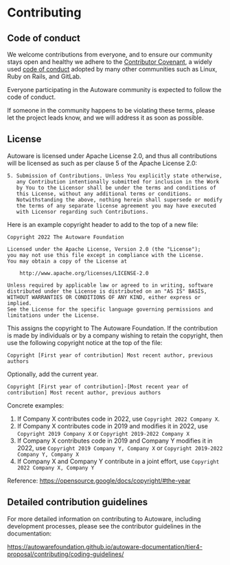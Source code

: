 # Contributing

## Code of conduct

We welcome contributions from everyone, and to ensure our community stays open and healthy
we adhere to the [Contributor Covenant](https://www.contributor-covenant.org/), a widely
used [code of conduct](CODE_OF_CONDUCT.md) adopted by many other communities such as
Linux, Ruby on Rails, and GitLab.

Everyone participating in the Autoware community is expected to follow the code of conduct.

If someone in the community happens to be violating these terms, please let the project
leads know, and we will address it as soon as possible.

## License

Autoware is licensed under Apache License 2.0, and thus all contributions will be licensed as such
as per clause 5 of the Apache License 2.0:

```text
5. Submission of Contributions. Unless You explicitly state otherwise,
   any Contribution intentionally submitted for inclusion in the Work
   by You to the Licensor shall be under the terms and conditions of
   this License, without any additional terms or conditions.
   Notwithstanding the above, nothing herein shall supersede or modify
   the terms of any separate license agreement you may have executed
   with Licensor regarding such Contributions.
```

Here is an example copyright header to add to the top of a new file:

```text
Copyright 2022 The Autoware Foundation

Licensed under the Apache License, Version 2.0 (the "License");
you may not use this file except in compliance with the License.
You may obtain a copy of the License at

    http://www.apache.org/licenses/LICENSE-2.0

Unless required by applicable law or agreed to in writing, software
distributed under the License is distributed on an "AS IS" BASIS,
WITHOUT WARRANTIES OR CONDITIONS OF ANY KIND, either express or implied.
See the License for the specific language governing permissions and
limitations under the License.
```

This assigns the copyright to The Autoware Foundation. If the contribution is made by individuals or
by a company wishing to retain the copyright, then use the following copyright notice at the top of the file:

```text
Copyright [First year of contribution] Most recent author, previous authors
```

Optionally, add the current year.

```text
Copyright [First year of contribution]-[Most recent year of contribution] Most recent author, previous authors
```

Concrete examples:

1. If Company X contributes code in 2022, use `Copyright 2022 Company X`.
2. If Company X contributes code in 2019 and modifies it in 2022, use `Copyright 2019 Company X` or `Copyright 2019-2022 Company X`
3. If Company X contributes code in 2019 and Company Y modifies it in 2022, use `Copyright 2019 Company Y, Company X` or `Copyright 2019-2022 Company Y, Company X`
4. If Company X and Company Y contribute in a joint effort, use `Copyright 2022 Company X, Company Y`

Reference: <https://opensource.google/docs/copyright/#the-year>

## Detailed contribution guidelines

For more detailed information on contributing to Autoware, including development processes,
please see the contributor guidelines in the documentation:

<https://autowarefoundation.github.io/autoware-documentation/tier4-proposal/contributing/coding-guidelines/>
